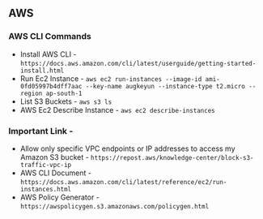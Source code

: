 ## AWS

### AWS CLI Commands

* Install AWS CLI - `https://docs.aws.amazon.com/cli/latest/userguide/getting-started-install.html`
* Run Ec2 Instance -  `aws ec2 run-instances --image-id ami-0fd05997b4dff7aac --key-name augkeyun --instance-type t2.micro --region ap-south-1`
* List S3 Buckets - `aws s3 ls`
* AWS Ec2 Describe Instance - `aws ec2 describe-instances`

### Important Link - 

* Allow only specific VPC endpoints or IP addresses to access my Amazon S3 bucket - `https://repost.aws/knowledge-center/block-s3-traffic-vpc-ip`
* AWS CLI Document - `https://docs.aws.amazon.com/cli/latest/reference/ec2/run-instances.html`
* AWS Policy Generator - `https://awspolicygen.s3.amazonaws.com/policygen.html`